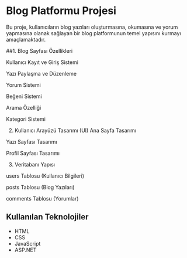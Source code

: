 # Blog Platformu Projesi

Bu proje, kullanıcıların blog yazıları oluşturmasına, okumasına ve yorum yapmasına olanak sağlayan bir blog platformunun temel yapısını kurmayı amaçlamaktadır.

##1. Blog Sayfası Özellikleri

Kullanıcı Kayıt ve Giriş Sistemi

Yazı Paylaşma ve Düzenleme

Yorum Sistemi

Beğeni Sistemi

Arama Özelliği

Kategori Sistemi

2. Kullanıcı Arayüzü Tasarımı (UI)
Ana Sayfa Tasarımı

Yazı Sayfası Tasarımı

Profil Sayfası Tasarımı


3. Veritabanı Yapısı

users Tablosu (Kullanıcı Bilgileri)

posts Tablosu (Blog Yazıları)

comments Tablosu (Yorumlar)


## Kullanılan Teknolojiler
- HTML
- CSS
- JavaScript
- ASP.NET

